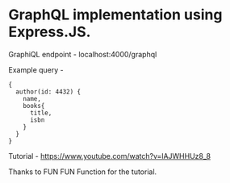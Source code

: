 # GraphQL implementation using Express.JS. 

GraphiQL endpoint - localhost:4000/graphql

Example query - 
```
{
  author(id: 4432) {
    name,
    books{
      title,
      isbn
    }
  }
}
```

Tutorial - 
https://www.youtube.com/watch?v=lAJWHHUz8_8

Thanks to FUN FUN Function for the tutorial.
